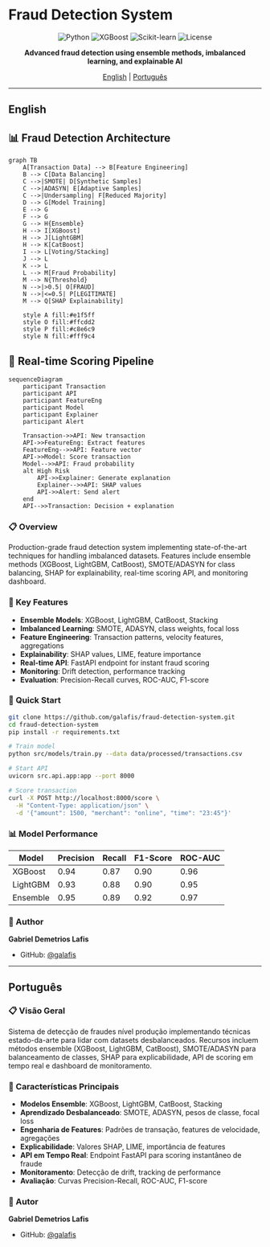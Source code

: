# Fraud Detection System

<div align="center">

![Python](https://img.shields.io/badge/python-3.9+-blue.svg)
![XGBoost](https://img.shields.io/badge/XGBoost-2.0+-FF6600.svg)
![Scikit-learn](https://img.shields.io/badge/Scikit--learn-1.3+-F7931E.svg)
![License](https://img.shields.io/badge/license-MIT-green.svg)

**Advanced fraud detection using ensemble methods, imbalanced learning, and explainable AI**

[English](#english) | [Português](#português)

</div>

---

## English

## 📊 Fraud Detection Architecture

```mermaid
graph TB
    A[Transaction Data] --> B[Feature Engineering]
    B --> C[Data Balancing]
    C -->|SMOTE| D[Synthetic Samples]
    C -->|ADASYN| E[Adaptive Samples]
    C -->|Undersampling| F[Reduced Majority]
    D --> G[Model Training]
    E --> G
    F --> G
    G --> H{Ensemble}
    H --> I[XGBoost]
    H --> J[LightGBM]
    H --> K[CatBoost]
    I --> L[Voting/Stacking]
    J --> L
    K --> L
    L --> M[Fraud Probability]
    M --> N{Threshold}
    N -->|>0.5| O[FRAUD]
    N -->|<=0.5| P[LEGITIMATE]
    M --> Q[SHAP Explainability]
    
    style A fill:#e1f5ff
    style O fill:#ffcdd2
    style P fill:#c8e6c9
    style N fill:#fff9c4
```

## 🔄 Real-time Scoring Pipeline

```mermaid
sequenceDiagram
    participant Transaction
    participant API
    participant FeatureEng
    participant Model
    participant Explainer
    participant Alert
    
    Transaction->>API: New transaction
    API->>FeatureEng: Extract features
    FeatureEng-->>API: Feature vector
    API->>Model: Score transaction
    Model-->>API: Fraud probability
    alt High Risk
        API->>Explainer: Generate explanation
        Explainer-->>API: SHAP values
        API->>Alert: Send alert
    end
    API-->>Transaction: Decision + explanation
```



### 📋 Overview

Production-grade fraud detection system implementing state-of-the-art techniques for handling imbalanced datasets. Features include ensemble methods (XGBoost, LightGBM, CatBoost), SMOTE/ADASYN for class balancing, SHAP for explainability, real-time scoring API, and monitoring dashboard.

### 🎯 Key Features

- **Ensemble Models**: XGBoost, LightGBM, CatBoost, Stacking
- **Imbalanced Learning**: SMOTE, ADASYN, class weights, focal loss
- **Feature Engineering**: Transaction patterns, velocity features, aggregations
- **Explainability**: SHAP values, LIME, feature importance
- **Real-time API**: FastAPI endpoint for instant fraud scoring
- **Monitoring**: Drift detection, performance tracking
- **Evaluation**: Precision-Recall curves, ROC-AUC, F1-score

### 🚀 Quick Start

```bash
git clone https://github.com/galafis/fraud-detection-system.git
cd fraud-detection-system
pip install -r requirements.txt

# Train model
python src/models/train.py --data data/processed/transactions.csv

# Start API
uvicorn src.api.app:app --port 8000

# Score transaction
curl -X POST http://localhost:8000/score \
  -H "Content-Type: application/json" \
  -d '{"amount": 1500, "merchant": "online", "time": "23:45"}'
```

### 📊 Model Performance

| Model | Precision | Recall | F1-Score | ROC-AUC |
|-------|-----------|--------|----------|---------|
| XGBoost | 0.94 | 0.87 | 0.90 | 0.96 |
| LightGBM | 0.93 | 0.88 | 0.90 | 0.95 |
| Ensemble | 0.95 | 0.89 | 0.92 | 0.97 |

### 👤 Author

**Gabriel Demetrios Lafis**
- GitHub: [@galafis](https://github.com/galafis)

---

## Português

### 📋 Visão Geral

Sistema de detecção de fraudes nível produção implementando técnicas estado-da-arte para lidar com datasets desbalanceados. Recursos incluem métodos ensemble (XGBoost, LightGBM, CatBoost), SMOTE/ADASYN para balanceamento de classes, SHAP para explicabilidade, API de scoring em tempo real e dashboard de monitoramento.

### 🎯 Características Principais

- **Modelos Ensemble**: XGBoost, LightGBM, CatBoost, Stacking
- **Aprendizado Desbalanceado**: SMOTE, ADASYN, pesos de classe, focal loss
- **Engenharia de Features**: Padrões de transação, features de velocidade, agregações
- **Explicabilidade**: Valores SHAP, LIME, importância de features
- **API em Tempo Real**: Endpoint FastAPI para scoring instantâneo de fraude
- **Monitoramento**: Detecção de drift, tracking de performance
- **Avaliação**: Curvas Precision-Recall, ROC-AUC, F1-score

### 👤 Autor

**Gabriel Demetrios Lafis**
- GitHub: [@galafis](https://github.com/galafis)
